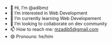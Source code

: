 - 👋 Hi, I’m @adibmz
- 👀 I’m interested in Web Development
- 🌱 I’m currently learning Web Developement
- 💞️ I’m looking to collaborate on dev community
- 📫 How to reach me: mzadib5@gmail.com
- 😄 Pronouns: he/him

<!---
adibmz/adibmz is a ✨ special ✨ repository because its `README.md` (this file) appears on your GitHub profile.
You can click the Preview link to take a look at your changes.
--->
